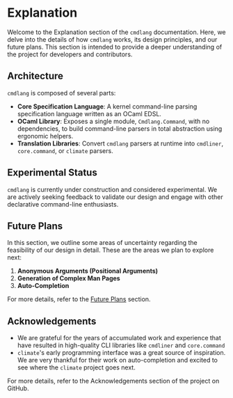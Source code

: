 # Explanation

Welcome to the Explanation section of the `cmdlang` documentation. Here, we delve into the details of how `cmdlang` works, its design principles, and our future plans. This section is intended to provide a deeper understanding of the project for developers and contributors.

## Architecture

`cmdlang` is composed of several parts:

- **Core Specification Language**: A kernel command-line parsing specification language written as an OCaml EDSL.
- **OCaml Library**: Exposes a single module, `Cmdlang.Command`, with no dependencies, to build command-line parsers in total abstraction using ergonomic helpers.
- **Translation Libraries**: Convert `cmdlang` parsers at runtime into `cmdliner`, `core.command`, or `climate` parsers.

## Experimental Status

`cmdlang` is currently under construction and considered experimental. We are actively seeking feedback to validate our design and engage with other declarative command-line enthusiasts.

## Future Plans

In this section, we outline some areas of uncertainty regarding the feasibility of our design in detail. These are the areas we plan to explore next:

1. **Anonymous Arguments (Positional Arguments)**
2. **Generation of Complex Man Pages**
3. **Auto-Completion**

For more details, refer to the [Future Plans](./future_plans.md) section.

## Acknowledgements

- We are grateful for the years of accumulated work and experience that have resulted in high-quality CLI libraries like `cmdliner` and `core.command`
- `climate`'s early programming interface was a great source of inspiration. We are very thankful for their work on auto-completion and excited to see where the `climate` project goes next.

For more details, refer to the Acknowledgements section of the project on GitHub.
